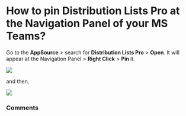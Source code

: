 # How to pin Distribution Lists Pro at the Navigation Panel of your MS Teams?

<p class="no-margin">Go to the <b>AppSource</b> &gt; search for <b>Distribution Lists Pro</b> &gt; <b>Open</b>. It will appear at the Navigation Panel &gt; <b>Right Click</b> &gt; <b>Pin </b>it.</p>
<p class="no-margin"></p>
<div class="intercom-container"><img src="https://teams-pro.intercom-attachments-1.com/i/o/664845069/611d9481514b0d95988e5e54/how_to_pin_distribution_lists_pro_at_the_navigation_panel_of_your_ms_teams.png"></div><p class="no-margin">and then,</p>
<p class="no-margin"></p>
<div class="intercom-container"><img src="https://teams-pro.intercom-attachments-1.com/i/o/664845087/98cde53e93e47214026dcab6/how_to_pin_distribution_lists_pro_at_the_navigation_panel_of_your_ms_teams.png"></div>

### Comments

<Commentaire />